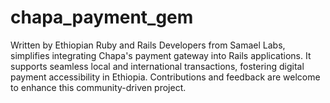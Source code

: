 # chapa_payment_gem
Written by Ethiopian Ruby and Rails Developers from Samael Labs, simplifies integrating Chapa's payment gateway into Rails applications. It supports seamless local and international transactions, fostering digital payment accessibility in Ethiopia. Contributions and feedback are welcome to enhance this community-driven project.
